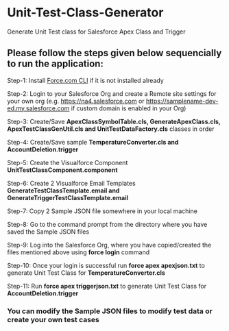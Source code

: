 # Unit-Test-Class-Generator
Generate Unit Test class for Salesforce Apex Class and Trigger

## Please follow the steps given below sequencially to run the application:
Step-1: Install [Force.com CLI](https://developer.salesforce.com/tools/forcecli) if it is not installed already

Step-2: Login to your Salesforce Org and create a Remote site settings for your own org (e.g. https://na4.salesforce.com or 
https://samplename-dev-ed.my.salesforce.com if custom domain is enabled in your Org)

Step-3: Create/Save **ApexClassSymbolTable.cls, GenerateApexClass.cls, ApexTestClassGenUtil.cls and UnitTestDataFactory.cls** classes in order

Step-4: Create/Save sample **TemperatureConverter.cls and AccountDeletion.trigger**

Step-5: Create the Visualforce Component **UnitTestClassComponent.component**

Step-6: Create 2 Visualforce Email Templates **GenerateTestClassTemplate.email and GenerateTriggerTestClassTemplate.email**

Step-7: Copy 2 Sample JSON file somewhere in your local machine

Step-8: Go to the command prompt from the directory where you have saved the Sample JSON files

Step-9: Log into the Salesforce Org, where you have copied/created the files mentioned above using **force login** command

Step-10: Once your login is successful run **force apex apexjson.txt** to generate Unit Test Class for **TemperatureConverter.cls**

Step-11: Run **force apex triggerjson.txt** to generate Unit Test Class for **AccountDeletion.trigger**

### You can modify the Sample JSON files to modify test data or create your own test cases 

